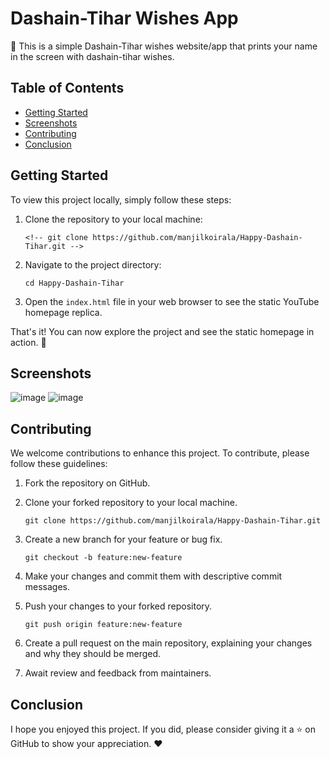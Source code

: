# Dashain-Tihar Wishes App

🎥 This is a simple Dashain-Tihar wishes website/app that prints your name in the screen with dashain-tihar wishes.

## Table of Contents

- [Getting Started](#getting-started)
- [Screenshots](#screenshots)
- [Contributing](#contributing)
- [Conclusion](#conclusion)

## Getting Started

To view this project locally, simply follow these steps:

1. Clone the repository to your local machine:

   ```shell
   <!-- git clone https://github.com/manjilkoirala/Happy-Dashain-Tihar.git -->
   ```

2. Navigate to the project directory:

   ```shell
   cd Happy-Dashain-Tihar
   ```

3. Open the `index.html` file in your web browser to see the static YouTube homepage replica.

That's it! You can now explore the project and see the static homepage in action. 🚀

## Screenshots

![image](https://github.com/manjilkoirala/Happy-Dashain-Tihar/assets/85267300/a1532c37-6f37-4244-9ff8-9259bfe6cc8b)
![image](https://github.com/manjilkoirala/Happy-Dashain-Tihar/assets/85267300/c7e01920-abe2-43fe-abc7-9a289f95c17d)




## Contributing

We welcome contributions to enhance this project. To contribute, please follow these guidelines:

1. Fork the repository on GitHub.

2. Clone your forked repository to your local machine.

   ```shell
   git clone https://github.com/manjilkoirala/Happy-Dashain-Tihar.git
   ```

3. Create a new branch for your feature or bug fix.

   ```shell
   git checkout -b feature:new-feature
   ```

4. Make your changes and commit them with descriptive commit messages.

5. Push your changes to your forked repository.

   ```shell
   git push origin feature:new-feature
   ```

6. Create a pull request on the main repository, explaining your changes and why they should be merged.

7. Await review and feedback from maintainers.

## Conclusion

I hope you enjoyed this project. If you did, please consider giving it a ⭐️ on GitHub to show your appreciation. ❤️
